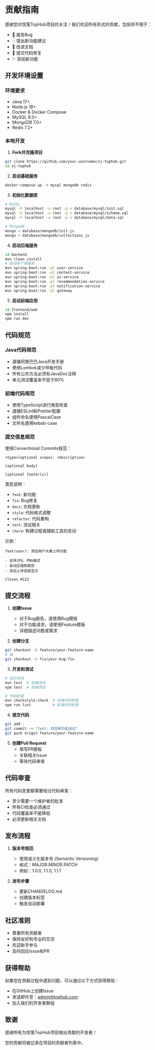 # 贡献指南

感谢您对信笺TopHub项目的关注！我们欢迎所有形式的贡献，包括但不限于：

- 🐛 报告Bug
- 💡 提出新功能建议
- 📝 改进文档
- 🔧 提交代码修复
- ✨ 添加新功能

## 开发环境设置

### 环境要求

- Java 17+
- Node.js 18+
- Docker & Docker Compose
- MySQL 8.0+
- MongoDB 7.0+
- Redis 7.2+

### 本地开发

1. **Fork并克隆项目**
```bash
git clone https://github.com/your-username/xj-tophub.git
cd xj-tophub
```

2. **启动基础服务**
```bash
docker-compose up -d mysql mongodb redis
```

3. **初始化数据库**
```bash
# MySQL
mysql -h localhost -u root -p < database/mysql/init.sql
mysql -h localhost -u root -p < database/mysql/schema.sql
mysql -h localhost -u root -p < database/mysql/data.sql

# MongoDB
mongo < database/mongodb/init.js
mongo < database/mongodb/collections.js
```

4. **启动后端服务**
```bash
cd backend
mvn clean install
# 启动各个微服务
mvn spring-boot:run -pl user-service
mvn spring-boot:run -pl content-service
mvn spring-boot:run -pl ai-service
mvn spring-boot:run -pl recommendation-service
mvn spring-boot:run -pl notification-service
mvn spring-boot:run -pl gateway
```

5. **启动前端应用**
```bash
cd frontend/web
npm install
npm run dev
```

## 代码规范

### Java代码规范

- 遵循阿里巴巴Java开发手册
- 使用Lombok减少样板代码
- 所有公共方法必须有JavaDoc注释
- 单元测试覆盖率不低于80%

### 前端代码规范

- 使用TypeScript进行类型检查
- 遵循ESLint和Prettier配置
- 组件命名使用PascalCase
- 文件名使用kebab-case

### 提交信息规范

使用Conventional Commits规范：

```
<type>[optional scope]: <description>

[optional body]

[optional footer(s)]
```

类型说明：
- `feat`: 新功能
- `fix`: Bug修复
- `docs`: 文档更新
- `style`: 代码格式调整
- `refactor`: 代码重构
- `test`: 测试相关
- `chore`: 构建过程或辅助工具的变动

示例：
```
feat(user): 添加用户头像上传功能

- 支持JPG、PNG格式
- 自动压缩和裁剪
- 添加上传进度显示

Closes #123
```

## 提交流程

1. **创建Issue**
   - 对于Bug报告，请使用Bug模板
   - 对于功能请求，请使用Feature模板
   - 详细描述问题或需求

2. **创建分支**
```bash
git checkout -b feature/your-feature-name
# 或
git checkout -b fix/your-bug-fix
```

3. **开发和测试**
```bash
# 运行测试
mvn test  # 后端测试
npm test  # 前端测试

# 代码检查
mvn checkstyle:check  # 后端代码检查
npm run lint          # 前端代码检查
```

4. **提交代码**
```bash
git add .
git commit -m "feat: 添加新功能描述"
git push origin feature/your-feature-name
```

5. **创建Pull Request**
   - 填写PR模板
   - 关联相关Issue
   - 等待代码审查

## 代码审查

所有代码变更都需要经过代码审查：

- 至少需要一个维护者的批准
- 所有CI检查必须通过
- 代码覆盖率不能降低
- 必须更新相关文档

## 发布流程

1. **版本号规范**
   - 使用语义化版本号 (Semantic Versioning)
   - 格式：MAJOR.MINOR.PATCH
   - 例如：1.0.0, 1.1.0, 1.1.1

2. **发布步骤**
   - 更新CHANGELOG.md
   - 创建版本标签
   - 触发自动部署

## 社区准则

- 尊重所有贡献者
- 保持友好和专业的交流
- 欢迎新手参与
- 及时回应Issue和PR

## 获得帮助

如果您在贡献过程中遇到问题，可以通过以下方式获得帮助：

- 在GitHub上创建Issue
- 发送邮件至：admin@tophub.com
- 加入我们的开发者群组

## 致谢

感谢所有为信笺TopHub项目做出贡献的开发者！

您的贡献将被记录在项目的贡献者列表中。